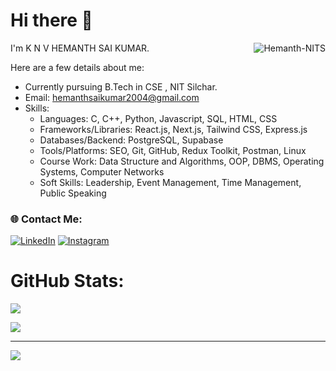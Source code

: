 # Hi there 👋

I'm K N V HEMANTH SAI KUMAR.<img align="right" src="https://komarev.com/ghpvc/?username=Hemanth-NITS" alt="Hemanth-NITS" />

Here are a few details about me:
- Currently pursuing B.Tech in CSE , NIT Silchar.
- Email: hemanthsaikumar2004@gmail.com
- Skills: 
  - Languages: C, C++, Python, Javascript, SQL, HTML, CSS
  - Frameworks/Libraries: React.js, Next.js, Tailwind CSS, Express.js
  - Databases/Backend:  PostgreSQL, Supabase
  - Tools/Platforms: SEO, Git, GitHub, Redux Toolkit, Postman, Linux
  - Course Work: Data Structure and Algorithms, OOP, DBMS, Operating Systems, Computer Networks
  - Soft Skills: Leadership, Event Management, Time Management, Public Speaking

### 🌐 Contact Me:
[![LinkedIn](https://img.shields.io/badge/LinkedIn-%230077B5.svg?logo=linkedin&logoColor=white)](https://www.linkedin.com/in/hemanth-sai-kumar-knv-a62101258/)
[![Instagram](https://img.shields.io/badge/Instagram-%23E4405F.svg?logo=Instagram&logoColor=white)](https://www.instagram.com/k.n.v.hemanthsai/)

# GitHub Stats:
![](https://github-readme-stats-jdeep.vercel.app/api/top-langs/?username=Hemanth-NITS&langs_count=8&count_private=true&layout=compact&theme=highcontrast&hide_border=true&card_width=500&role=OWNER,ORGANIZATION_MEMBER,COLLABORATOR)

![](https://github-profile-summary-cards.vercel.app/api/cards/profile-details?username=Hemanth-NITS&theme=highcontrast)<br />



---
[![](https://visitcount.itsvg.in/api?id=Hemanth-NITS&icon=4&color=0)](https://visitcount.itsvg.in)

<!-- 
![](https://github-readme-stats.vercel.app/api?username=manikiran949&theme=highcontrast&hide_border=true&include_all_commits=true&count_private=true)<br/>
### 🔝 Top Contributed Repo
![](https://github-contributor-stats.vercel.app/api?username=manikiran949&limit=5&theme=highcontrast&combine_all_yearly_contributions=true)
--!>
